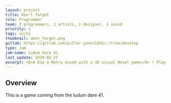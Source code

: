 ```yaml
---
layout: project
title: Don't forget
role: Programmer
team: 2 programmers, 1 artists, 1 designer, 1 sound
priority: 3
tags: unity
thumbnail: dont_forget.png
gitlab: https://gitlab.com/piller.yann/LD41/-/tree/develop
type: jam
jam-name: Ludum dare 41
last_update: 2019-05-27
excerpt: <b>A Die a Retry mixed with a 3D visual Novel game</b> ! Play as Mamy, and discover what’s remains of your world. Interact with many things in your home, but don’t forget what’s important ! Made during the LD 41, our objectiv for the prog team was to get used to the <b>scriptable object of unity</b>. Implementing a whole system of event only based on them.
---
```


## Overview
This is a game coming from the ludum dare 41.
